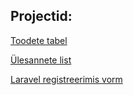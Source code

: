 ## Projectid:
[Toodete tabel](https://toodetetabel.000webhostapp.com/index.php)

[Ülesannete list](https://antosoots.github.io/To-Do/)

[Laravel registreerimis vorm](https://laravelligaregamine.000webhostapp.com/)

